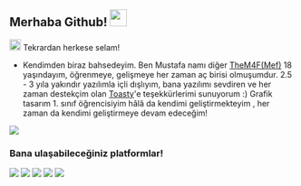## Merhaba Github! <img src="https://raw.githubusercontent.com/iampavangandhi/iampavangandhi/master/gifs/Hi.gif" width="30px">


<img src="https://cdn.discordapp.com/emojis/580593576929656833.gif?v=1" width="20px">   Tekrardan herkese selam!

- Kendimden biraz bahsedeyim. Ben Mustafa namı diğer [TheM4F(Mef)](https://github.com/TheM4F) 18 yaşındayım, öğrenmeye, gelişmeye her zaman aç birisi olmuşumdur. 
2.5 - 3 yıla yakındır yazılımla içli dışlıyım, bana yazılımı sevdiren ve her zaman destekçim olan [Toasty](https://github.com/kedi)'e teşekkürlerimi sunuyorum :)
Grafik tasarım 1. sınıf öğrencisiyim hâlâ da kendimi geliştirmekteyim , her zaman da kendimi geliştirmeye devam edeceğim!

![](https://komarev.com/ghpvc/?username=TheM4F&label=Ziyaretçi_sayısı&color=AF00B2)

<h3>Bana ulaşabileceğiniz platformlar!</h3>
<p align="left">
     <a href="https://instagram.com/ism4f" target"blank_"><img src="https://img.shields.io/badge/INSTAGRAM%20-DC3175.svg?&style=for-the-badge&logo=instagram&logoColor=white"></a>
       <a href="https://twitter.com/ism4f" target"blank_"><img src="https://img.shields.io/badge/Twitter-1DA1F2?style=for-the-badge&logo=twitter&logoColor=white"></a>
   <a href="https://open.spotify.com/user/nmx6xocb1zju8ee281ppng20g?si=1f85152e4e854514" target"blank_"><img src="https://img.shields.io/badge/Spotify%20-1ed760.svg?&style=for-the-badge&logo=spotify&logoColor=white"></a>
      <a href="https://www.reddit.com/user/TheM4F" target"blank_"><img src="https://img.shields.io/badge/Reddit-FF4500?style=for-the-badge&logo=reddit&logoColor=white"></a>
   <a href="https://github.com/TheM4F" target"blank_"><img src="https://img.shields.io/badge/GitHub-100000?style=for-the-badge&logo=github&logoColor=white"></a>   

</p>
